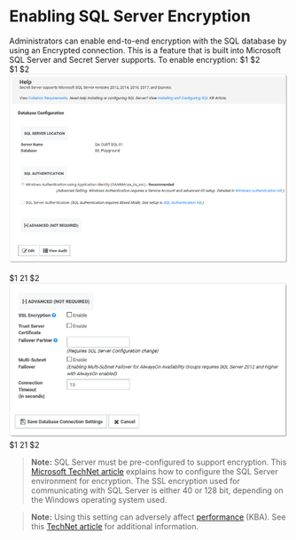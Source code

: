 [title]: # (Enabling SQL Server Encryption)
[tags]: # (SQL Server, Encryption, installation)
[priority]: #	(1000)

# Enabling SQL Server Encryption

Administrators can enable end-to-end encryption with the SQL database by using an  Encrypted connection. This is a feature that is built into Microsoft SQL Server and Secret Server supports. To enable encryption:
$1
$2   
$1
$2
   ![image-20200616151810093](images/image-20200616151810093.png)
   
$1
$2$1
$2
   ![image-20200616152210555](images/image-20200616152210555.png)
$1
$2$1
$2
> **Note:** SQL Server must be pre-configured to support encryption. This [Microsoft TechNet article](http://technet.microsoft.com/en-us/library/ms191192.aspx ) explains how to configure the SQL Server environment for encryption. The SSL encryption used for communicating with SQL Server is either 40 or 128 bit, depending on the Windows operating system used.   

> **Note:** Using this setting can adversely affect [performance](http://support.thycotic.com/KB/a293/microsoft-sql-server-2012-alwayson-support.aspx) (KBA).  See this [TechNet article](http://technet.microsoft.com/en-us/library/ms189067.aspx) for additional information.